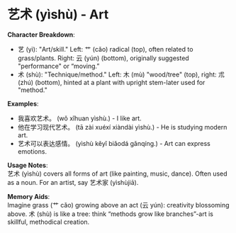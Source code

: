 # **艺术 (yìshù) - Art**

**Character Breakdown**:  
- 艺 (yì): "Art/skill." Left: 艹 (cǎo) radical (top), often related to grass/plants. Right: 云 (yún) (bottom), originally suggested "performance" or “moving.”  
- 术 (shù): "Technique/method." Left: 木 (mù) "wood/tree" (top), right: 朮 (zhú) (bottom), hinted at a plant with upright stem-later used for "method."

**Examples**:  
- 我喜欢艺术。 (wǒ xǐhuan yìshù.) - I like art.  
- 他在学习现代艺术。 (tā zài xuéxí xiàndài yìshù.) - He is studying modern art.  
- 艺术可以表达感情。 (yìshù kěyǐ biǎodá gǎnqíng.) - Art can express emotions.

**Usage Notes**:  
艺术 (yìshù) covers all forms of art (like painting, music, dance). Often used as a noun. For an artist, say 艺术家 (yìshùjiā).

**Memory Aids**:  
Imagine grass (艹 cǎo) growing above an act (云 yún): creativity blossoming above. 术 (shù) is like a tree: think “methods grow like branches”-art is skillful, methodical creation.